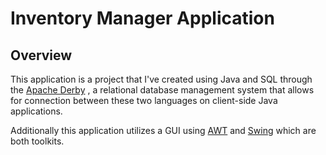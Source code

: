 # Inventory Manager Application 
## Overview
This application is a project that I've created using Java and SQL through the [Apache Derby](https://db.apache.org/derby/manuals/) , a relational database management system that allows for connection between these two languages on client-side Java applications.

Additionally this application utilizes a GUI using [AWT](https://en.wikipedia.org/wiki/Abstract_Window_Toolkit) and [Swing](https://docs.oracle.com/javase/tutorial/uiswing/) which are both toolkits.
